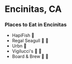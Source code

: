 # Encinitas, CA

### Places to Eat in Encinitas

- HapiFish :sushi:
- Regal Seagull :chicken: :beer:
- Urbn :pizza:
- Vigilucci's :spaghetti: 🍷
- Board & Brew :beer: :taco:
